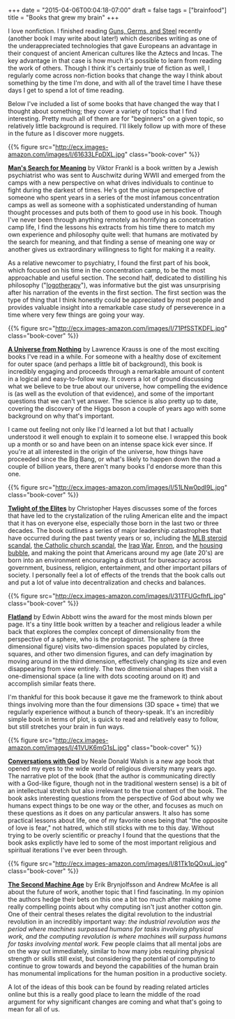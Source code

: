 +++
date = "2015-04-06T00:04:18-07:00"
draft = false
tags = ["brainfood"]
title = "Books that grew my brain"
+++

I love nonfiction. I finished reading [Guns, Germs, and Steel](http://tbd) recently (another book I may write about later!) which describes writing as one of the underappreciated technologies that gave Europeans an advantage in their conquest of ancient American cultures like the Aztecs and Incas. The key advantage in that case is how much it's possible to learn from reading the work of others. Though I think it's certainly true of fiction as well, I regularly come across non-fiction books that change the way I think about something by the time I'm done, and with all of the travel time I have these days I get to spend a lot of time reading.

Below I've included a list of some books that have changed the way that I thought about something; they cover a variety of topics that I find interesting. Pretty much all of them are for "beginners" on a given topic, so relatively little background is required. I'll likely follow up with more of these in the future as I discover more nuggets.

{{% figure src="http://ecx.images-amazon.com/images/I/61633LFpDXL.jpg" class="book-cover" %}}

[**Man's Search for Meaning**](http://www.amazon.com/Mans-Search-Meaning-Viktor-Frankl/dp/080701429X) by Viktor Frankl is a book written by a Jewish psychiatrist who was sent to Auschwitz during WWII and emerged from the camps with a new perspective on what drives individuals to continue to fight during the darkest of times. He's got the unique perspective of someone who spent years in a series of the most infamous concentration camps as well as someone with a sophisticated understanding of human thought processes and puts both of them to good use in his book. Though I've never been through anything remotely as horrifying as concetration camp life, I find the lessons his extracts from his time there to match my own experience and philosophy quite well: that humans are motivated by the search for meaning, and that finding a sense of meaning one way or another gives us extraordinary willingness to fight for making it a reality.

As a relative newcomer to psychiatry, I found the first part of his book, which focused on his time in the concentration camp, to be the most approachable and useful section. The second half, dedicated to distilling his philosophy ("[logotherapy](http://en.wikipedia.org/wiki/Logotherapy)"), was informative but the gist was unsurprising after his narration of the events in the first section. The first section was the type of thing that I think honestly could be appreciated by most people and provides valuable insight into a remarkable case study of perseverence in a time where very few things are going your way.

{{% figure src="http://ecx.images-amazon.com/images/I/71PfSSTKDFL.jpg" class="book-cover" %}}

[**A Universe from Nothing**](http://www.amazon.com/Universe-Nothing-There-Something-Rather/dp/1451624468) by Lawrence Krauss is one of the most exciting books I've read in a while. For someone with a healthy dose of excitement for outer space (and perhaps a little bit of background), this book is incredibly engaging and proceeds through a remarkable amount of content in a logical and easy-to-follow way. It covers a lot of ground discussing what we believe to be true about our universe, how compelling the evidence is (as well as the evolution of that evidence), and some of the important questions that we can't yet answer. The science is also pretty up to date, covering the discovery of the Higgs boson a couple of years ago with some background on why that's important.

I came out feeling not only like I'd learned a lot but that I actually understood it well enough to explain it to someone else. I wrapped this book up a month or so and have been on an intense space kick ever since. If you're at all interested in the origin of the universe, how things have proceeded since the Big Bang, or what's likely to happen down the road a couple of billion years, there aren't many books I'd endorse more than this one.

{{% figure src="http://ecx.images-amazon.com/images/I/51LNw0pdI9L.jpg" class="book-cover" %}}

[**Twlight of the Elites**](http://www.amazon.com/Twilight-Elites-America-After-Meritocracy/dp/0307720462) by Christopher Hayes discusses some of the forces that have led to the crystalization of the ruling American elite and the impact that it has on everyone else, especially those born in the last two or three decades. The book outlines a series of major leadership catastrophes that have occurred during the past twenty years or so, including the [MLB steroid scandal](http://tbd), [the Catholic church scandal](http://tbd), the [Iraq War](http://tbd), [Enron](http://tbd), and the [housing bubble](http://tbd), and making the point that Americans around my age (late 20's) are born into an environment encouraging a distrust for bureacracy across government, business, religion, entertainment, and other important pillars of society. I personally feel a lot of effects of the trends that the book calls out and put a lot of value into decentralization and checks and balances.

{{% figure src="http://ecx.images-amazon.com/images/I/31TFUGcfhfL.jpg" class="book-cover" %}}

[**Flatland**](http://www.amazon.com/Flatland-Illustrated-Edwin-Abbott/dp/1623750318) by Edwin Abbott wins the award for the most minds blown per page. It's a tiny little book written by a teacher and religious leader a while back that explores the complex concept of dimensionality from the perspective of a sphere, who is the protagonist. The sphere (a three dimensional figure) visits two-dimension spaces populated by circles, squares, and other two dimension figures, and can defy imagination by moving around in the third dimension, effectively changing its size and even disappearing from view entirely. The two dimensional shapes then visit a one-dimensional space (a line with dots scooting around on it) and accomplish similar feats there.

I'm thankful for this book because it gave me the framework to think about things involving more than the four dimensions (3D space + time) that we regularly experience without a bunch of theory-speak. It's an incredibly simple book in terms of plot, is quick to read and relatively easy to follow, but still stretches your brain in fun ways.

{{% figure src="http://ecx.images-amazon.com/images/I/41VUK6mG1sL.jpg" class="book-cover" %}}

[**Conversations with God**](http://www.amazon.com/Flatland-Illustrated-Edwin-Abbott/dp/1623750318) by Neale Donald Walsh is a new age book that opened my eyes to the wide world of religious diversity many years ago. The narrative plot of the book (that the author is communicating directly with a God-like figure, though not in the traditional western sense) is a bit of an intellectual stretch but also irrelevant to the true content of the book. The book asks interesting questions from the perspective of God about why we humans expect things to be one way or the other, and focuses as much on these questions as it does on any particular answers. It also has some practical lessons about life, one of my favorite ones being that "the opposite of love is fear," not hatred, which still sticks with me to this day. Without trying to be overly scientific or preachy I found that the questions that the book asks explictly have led to some of the most important religious and spiritual iterations I've ever been through.

{{% figure src="http://ecx.images-amazon.com/images/I/81Tk1pQOxuL.jpg" class="book-cover" %}}

[**The Second Machine Age**](http://www.amazon.com/Flatland-Illustrated-Edwin-Abbott/dp/1623750318) by Erik Brynjolfsson and Andrew McAfee is all about the future of work, another topic that I find fascinating. In my opinion the authors hedge their bets on this one a bit too much after making some really compelling points about why computing isn't just another cotton gin. One of their central theses relates the digital revolution to the industrial revolution in an incredibly important way: _the industrial revolution was the period where machines surpassed humans for tasks involving physical work, and the computing revolution is where machines will surpass humans for tasks involving mental work._ Few people claims that all mental jobs are on the way out immediately, similar to how many jobs requiring physical strength or skills still exist, but considering the potential of computing to continue to grow towards and beyond the capabilities of the human brain has monumental implications for the human position in a productive society. 

A lot of the ideas of this book can be found by reading related articles online but this is a really good place to learn the middle of the road argument for why significant changes are coming and what that's going to mean for all of us.